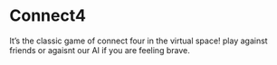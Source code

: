 # Connect4
It’s the classic game of connect four in the virtual space! play against friends or agaisnt our AI if you are feeling brave. 
